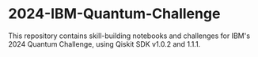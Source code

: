 # 2024-IBM-Quantum-Challenge
This repository contains skill-building notebooks and challenges for IBM's 2024 Quantum Challenge, using Qiskit SDK v1.0.2 and 1.1.1.
